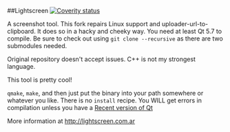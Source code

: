 ##Lightscreen
[![Coverity status](https://scan.coverity.com/projects/11983/badge.svg)](https://scan.coverity.com/projects/ckaiser-lightscreen)

A screenshot tool.
This fork repairs Linux support and uploader-url-to-clipboard.
It does so in a hacky and cheeky way.
You need at least Qt 5.7 to compile.
Be sure to check out using `git clone --recursive` as there are two submodules needed.

Original repository doesn't accept issues.
C++ is not my strongest language.

This tool is pretty cool!

`qmake`, `make`, and then just put the binary into your path somewhere or whatever you like. There is no `install` recipe. You WILL get errors in compilation unless you have a [Recent version of Qt](https://www.qt.io/download/)



More information at http://lightscreen.com.ar
